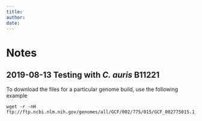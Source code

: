```yaml
---
title:
author:
date:
---
```


# Notes
## 2019-08-13 Testing with _C. auris_ B11221

To download the files for a particular genome build, use the following example
```
wget -r -nH ftp://ftp.ncbi.nlm.nih.gov/genomes/all/GCF/002/775/015/GCF_002775015.1_Cand_auris_B11221_V1
```
